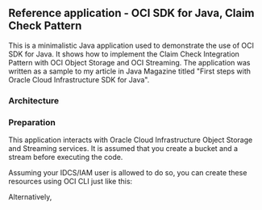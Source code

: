 ## Reference application - OCI SDK for Java, Claim Check Pattern
This is a minimalistic Java application used to demonstrate the use of OCI SDK for Java. It shows how to implement the Claim Check Integration Pattern with OCI Object Storage and OCI Streaming. The application was written as a sample to my article in Java Magazine titled "First steps with Oracle Cloud Infrastructure SDK for Java".

### Architecture


### Preparation
This application interacts with Oracle Cloud Infrastructure Object Storage and Streaming services. It is assumed that you create a bucket and a stream before executing the code.

Assuming your IDCS/IAM user is allowed to do so, you can create these resources using OCI CLI just like this:



Alternatively, 
